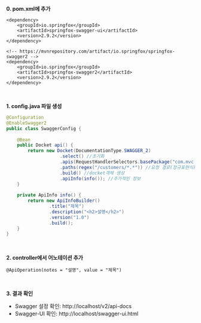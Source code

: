 **0. pom.xml에 추가**
```
<dependency>
    <groupId>io.springfox</groupId>
    <artifactId>springfox-swagger-ui</artifactId>
    <version>2.9.2</version>
</dependency>

<!-- https://mvnrepository.com/artifact/io.springfox/springfox-swagger2 -->
<dependency>
    <groupId>io.springfox</groupId>
    <artifactId>springfox-swagger2</artifactId>
    <version>2.9.2</version>
</dependency>
```

<br>

**1. config.java 파일 생성**

```java
@Configuration
@EnableSwagger2
public class SwaggerConfig {
	
	@Bean
	public Docket api() {
		return new Docket(DocumentationType.SWAGGER_2)
				    .select() //초기화
					.apis(RequestHandlerSelectors.basePackage("com.mvc.controller")) //basePackage를 대상으로 스웨거 문서로 만들어짐		
					.paths(regex("/customers/*.*")) //요청 경로(정규표현식)
					.build() //docket객체 생성
					.apiInfo(info()); //추가적인 정보
	}
	
	private ApiInfo info() {
		return new ApiInfoBuilder()
				.title("제목")
				.description("<h2>설명</h2>")
				.version("1.0")
				.build();
	}
}
```

<br>

**2. controller에서 어노테이션 추가**
```
@ApiOperation(notes = "설명", value = "제목")
```

<br>

**3. 결과 확인**
- Swagger 설정 확인: http://localhost/v2/api-docs
- Swagger-UI 확인: http://localhost/swagger-ui.html
